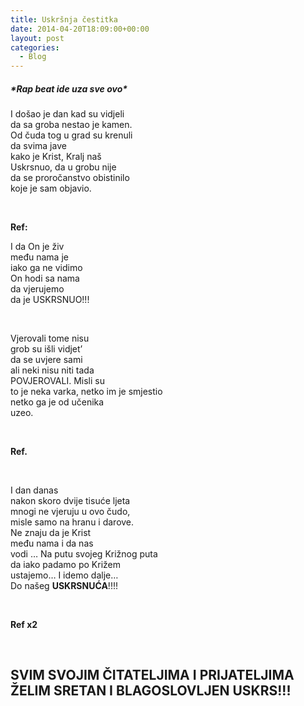 ```yaml
---
title: Uskršnja čestitka
date: 2014-04-20T18:09:00+00:00
layout: post
categories:
  - Blog
---
```

##### \*Rap beat ide uza sve ovo\*

I došao je dan kad su vidjeli  
da sa groba nestao je kamen.  
Od čuda tog u grad su krenuli  
da svima jave  
kako je Krist, Kralj naš  
Uskrsnuo, da u grobu nije  
da se proročanstvo obistinilo  
koje je sam objavio.

&nbsp;

**Ref:**

I da On je živ  
među nama je  
iako ga ne vidimo  
On hodi sa nama  
da vjerujemo  
da je USKRSNUO!!!

&nbsp;

Vjerovali tome nisu  
grob su išli vidjet&#8217;  
da se uvjere sami  
ali neki nisu niti tada  
POVJEROVALI. Misli su  
to je neka varka, netko im je smjestio  
netko ga je od učenika  
uzeo.

&nbsp;

**Ref.**

&nbsp;

I dan danas  
nakon skoro dvije tisuće ljeta  
mnogi ne vjeruju u ovo čudo,  
misle samo na hranu i darove.  
Ne znaju da je Krist  
među nama i da nas  
vodi &#8230; Na putu svojeg Križnog puta  
da iako padamo po Križem  
ustajemo&#8230; I idemo dalje&#8230;  
Do našeg **USKRSNUĆA**!!!!

&nbsp;

**Ref x2**

&nbsp;

## SVIM SVOJIM ČITATELJIMA I PRIJATELJIMA ŽELIM SRETAN I BLAGOSLOVLJEN USKRS!!!